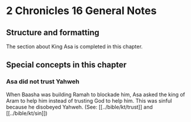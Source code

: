 # 2 Chronicles 16 General Notes
## Structure and formatting

The section about King Asa is completed in this chapter.

## Special concepts in this chapter

### Asa did not trust Yahweh
When Baasha was building Ramah to blockade him, Asa asked the king of Aram to help him instead of trusting God to help him. This was sinful because he disobeyed Yahweh. (See: [[../bible/kt/trust]] and [[../bible/kt/sin]])